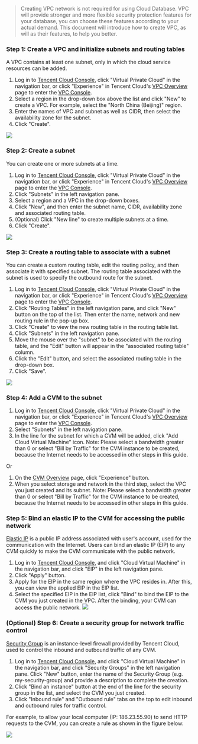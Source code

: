> Creating VPC network is not required for using Cloud Database. VPC will provide stronger and more flexible security protection features for your database, you can choose these features according to your actual demand. This document will introduce how to create VPC, as will as their features, to help you better.



### Step 1: Create a VPC and initialize subnets and routing tables
A VPC contains at least one subnet, only in which the cloud service resources can be added.

1) Log in to [Tencent Cloud Console](https://console.qcloud.com/), click "Virtual Private Cloud" in the navigation bar, or click "Experience" in Tencent Cloud's [VPC Overview](https://www.qcloud.com/product/vpc.html) page to enter the [VPC Console](https://console.qcloud.com/vpc/).
2)	Select a region in the drop-down box above the list and click "New" to create a VPC. For example, select the "North China (Beijing)" region.
3)	Enter the names of VPC and subnet as well as CIDR, then select the availability zone for the subnet.
4)	Click "Create".

![](//mccdn.qcloud.com/static/img/55cdba64e785d9b073bc4169a9459e39/image.png)

### Step 2: Create a subnet
You can create one or more subnets at a time.

1) Log in to [Tencent Cloud Console](https://console.qcloud.com/), click "Virtual Private Cloud" in the navigation bar, or click "Experience" in Tencent Cloud's [VPC Overview](https://www.qcloud.com/product/vpc.html) page to enter the [VPC Console](https://console.qcloud.com/vpc/).
2)	Click "Subnets" in the left navigation pane.
3)	Select a region and a VPC in the drop-down boxes.
4)	Click "New", and then enter the subnet name, CIDR, availability zone and associated routing table.
5)	(Optional) Click "New line" to create multiple subnets at a time.
6)	Click "Create".

![](//mccdn.qcloud.com/static/img/66a4e93f7f8dfeeed421fb799fd09137/image.png)


### Step 3: Create a routing table to associate with a subnet
You can create a custom routing table, edit the routing policy, and then associate it with specified subnet. The routing table associated with the subnet is used to specify the outbound route for the subnet.

1) Log in to [Tencent Cloud Console](https://console.qcloud.com/), click "Virtual Private Cloud" in the navigation bar, or click "Experience" in Tencent Cloud's [VPC Overview](https://www.qcloud.com/product/vpc.html) page to enter the [VPC Console](https://console.qcloud.com/vpc/).
2) Click "Routing Tables" in the left navigation pane, and click "New" button on the top of the list. Then enter the name, network and new routing rule in the pop-up box.
3) Click "Create" to view the new routing table in the routing table list.
4) Click "Subnets" in the left navigation pane.
5) Move the mouse over the "subnet" to be associated with the routing table, and the "Edit" button will appear in the "associated routing table" column.
6) Click the "Edit" button, and select the associated routing table in the drop-down box.
7) Click "Save".

![](//mccdn.qcloud.com/static/img/a41758221e11cacef5dbdbd53f06049a/image.png)


### Step 4: Add a CVM to the subnet

1) Log in to [Tencent Cloud Console](https://console.qcloud.com/), click "Virtual Private Cloud" in the navigation bar, or click "Experience" in Tencent Cloud's [VPC Overview](https://www.qcloud.com/product/vpc.html) page to enter the [VPC Console](https://console.qcloud.com/vpc/).
2) Select "Subnets" in the left navigation pane.
3) In the line for the subnet for which a CVM will be added, click "Add Cloud Virtual Machine" icon. Note: Please select a bandwidth greater than 0 or select "Bill by Traffic" for the CVM instance to be created, because the Internet needs to be accessed in other steps in this guide.

Or

1)	On the [CVM Overview](https://www.qcloud.com/product/cvm.html) page, click "Experience" button.
2)	When you select storage and network in the third step, select the VPC you just created and its subnet. Note: Please select a bandwidth greater than 0 or select "Bill by Traffic" for the CVM instance to be created, because the Internet needs to be accessed in other steps in this guide.

### Step 5: Bind an elastic IP to the CVM for accessing the public network
[Elastic IP](https://www.qcloud.com/doc/product/213/1941) is a public IP address associated with user's account, used for the communication with the Internet. Users can bind an elastic IP (EIP) to any CVM quickly to make the CVM communicate with the public network.

1) Log in to [Tencent Cloud Console](https://console.qcloud.com/), and click "Cloud Virtual Machine" in the navigation bar, and click "EIP" in the left navigation pane.
2) Click "Apply" button.
3) Apply for the EIP in the same region where the VPC resides in. After this, you can view the applied EIP in the EIP list.
4) Select the specified EIP in the EIP list, click "Bind" to bind the EIP to the CVM you just created in the VPC. After the binding, your CVM can access the public network.
![](//mccdn.qcloud.com/static/img/4853aa0215993d8ce40e965cafee6bf8/image.png)

### (Optional) Step 6: Create a security group for network traffic control
[Security Group](https://www.qcloud.com/doc/product/213/500) is an instance-level firewall provided by Tencent Cloud, used to control the inbound and outbound traffic of any CVM.

1) Log in to [Tencent Cloud Console](https://console.qcloud.com/), and click "Cloud Virtual Machine" in the navigation bar, and click "Security Groups" in the left navigation pane.
Click "New" button, enter the name of the Security Group (e.g. my-security-group) and provide a description to complete the creation.
3) Click "Bind an instance" button at the end of the line for the security group in the list, and select the CVM you just created.
6) Click "Inbound rule" and "Outbound rule" tabs on the top to edit inbound and outbound rules for traffic control.

For example, to allow your local computer (IP: 186.23.55.90) to send HTTP requests to the CVM, you can create a rule as shown in the figure below:

![](//mccdn.qcloud.com/static/img/3dab4565be71898ca2e0e9cf79639c92/image.png)


